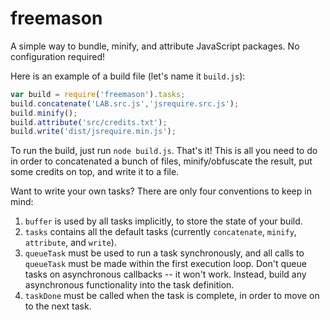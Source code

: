 freemason
=========

A simple way to bundle, minify, and attribute JavaScript packages. No configuration required!

Here is an example of a build file (let's name it `build.js`):

```JavaScript
var build = require('freemason').tasks;
build.concatenate('LAB.src.js','jsrequire.src.js');
build.minify();
build.attribute('src/credits.txt');
build.write('dist/jsrequire.min.js');
```

To run the build, just run `node build.js`. That's it! This is all you need to do in order to concatenated a bunch of files, minify/obfuscate the result, put some credits on top, and write it to a file.

Want to write your own tasks? There are only four conventions to keep in mind:

1. `buffer` is used by all tasks implicitly, to store the state of your build.
2. `tasks` contains all the default tasks (currently `concatenate`, `minify`, `attribute`, and `write`).
3. `queueTask` must be used to run a task synchronously, and all calls to `queueTask` must be made within the first execution loop. Don't queue tasks on asynchronous callbacks -- it won't work. Instead, build any asynchronous functionality into the task definition.
4. `taskDone` must be called when the task is complete, in order to move on to the next task.
